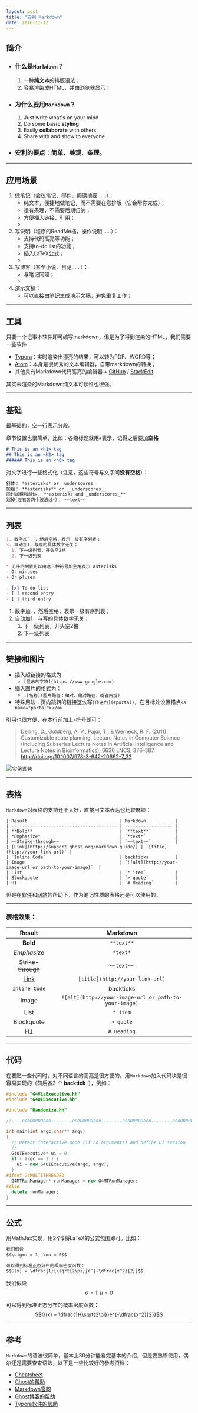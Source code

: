 ```yaml
---
layout: post
title: "安利 Markdown"
date: 2016-11-12
---
```



## 简介

+ ### 什么是`Markdown`？
  1. 一种**纯文本**的排版语法；
  2. 容易渲染成HTML，并由浏览器显示；

+ ### 为什么要用`Markdown`？
  1. Just write what's on your mind
  2. Do some **basic styling**
  3. Easily **collaborate** with others
  4. Share with and show to everyone


+ ### 安利的要点：**简单、美观、条理**。


---

## 应用场景

1. 做笔记（会议笔记、邮件、阅读摘要……）：
   + 纯文本，便捷地做笔记，而不需要在意排版（它会帮你完成）；
   + 很有条理，不需要后期归纳；
   + 方便插入链接、引用；
   + ​
2. 写说明（程序的ReadMe档，操作说明……）：
   + 支持代码高亮等功能；
   + 支持to-do list的功能；
   + 插入LaTeX公式；
   + ​
3. 写博客（甚至小说、日记……）：
   + 与笔记同理；
   + ​
4. 演示文稿：
   + 可以直接由笔记生成演示文稿，避免重复工作；


---
## 工具

只要一个记事本软件即可编写markdown，但是为了得到渲染的HTML，我们需要一些软件：

+ [Typora](http://www.typora.io/)：实时渲染出漂亮的结果，可以转为PDF、WORD等；
+ [Atom](https://atom.io/)：本身是很优秀的文本编辑器，自带markdown的转换；
+ 其他具有Markdown代码高亮的编辑器 + [GitHub](https://github.com/) / [StackEdit](https://stackedit.io/)

其实未渲染的Markdown纯文本可读性也很强。

---

## 基础

最基础的，空一行表示分段。

章节设置也很简单，比如：各级标题就用`#`表示，记得之后要加**空格**

```markdown
# This is an <h1> tag
## This is an <h2> tag
###### This is an <h6> tag
```

对文字进行一些格式化（注意，这些符号与文字间**没有空格**）：

```markdown
斜体： *asterisks* or _underscores_
加粗： **asterisks** or __underscores__
同时加粗和斜体： **asterisks and _underscores_**
划掉(左右各两个波浪线~）： ~~text~~
```

---

## 列表

```markdown
1. 数字加`.`，然后空格，表示一级有序列表；
3. 自动加1，与写的具体数字无关；
  1. 下一级列表，开头空2格
  2. 下一级列表
```

```markdown
* 无序的列表可以用这三种符号加空格表示 asterisks
- Or minuses
+ Or pluses
```

```markdown
- [x] To-do list
- [ ] second entry
- [ ] third entry
```

1. 数字加`.`，然后空格，表示一级有序列表；
2. 自动加1，与写的具体数字无关；
   1. 下一级列表，开头空2格
   2. 下一级列表


---

## 链接和图片

+ 插入超链接的格式为：
  - `[显示的字符](https://www.google.com)`
+ 插入图片的格式为：
  - `![名称](图片路径：相对、绝对路径，或者网址)`
+ 特殊用法：页内跳转的链接这么写`[传送门](#portal)`，在目标处设置锚点`<a name="portal"></a>`

引用也很方便，在本行前加上`>`符号即可：
> Delling, D., Goldberg, A. V., Pajor, T., & Werneck, R. F. (2011). Customizable route planning. Lecture Notes in Computer Science (Including Subseries Lecture Notes in Artificial Intelligence and Lecture Notes in Bioinformatics), 6630 LNCS, 376–387. http://doi.org/10.1007/978-3-642-20662-7_32

![实例图片](https://upload.wikimedia.org/wikipedia/commons/thumb/4/48/Markdown-mark.svg/208px-Markdown-mark.svg.png "Markdown icon")

---

## 表格

`Markdown`对表格的支持还不太好，直接用文本表达也比较麻烦：

```
| Result                                   | Markdown           |
| ---------------------------------------- | ------------------ |
| **Bold**                                 | `**text**`         |
| *Emphasize*                              | `*text*`           |
| ~~Strike-through~~                       | `~~text~~`         |
| [Link](http://support.ghost.org/markdown-guide/) | `[title](http://your-link-url)` |
| `Inline Code`                            | backticks          |
| Image                                    | `![alt](http://your-image-url or path-to-your-image)`  |
| List                                     | `* item`           |
| Blockquote                               | `> quote`          |
| H1                                       | `# Heading`        |
```

但是在[软件](http://www.typora.io/)和[网站](http://www.tablesgenerator.com/markdown_tables)的帮助下，作为笔记性质的表格还是可以使用的。

---


### 表格效果：

|                  Result                  |                 Markdown                 |
| :--------------------------------------: | :--------------------------------------: |
|                 **Bold**                 |                `**text**`                |
|               *Emphasize*                |                 `*text*`                 |
|            ~~Strike-through~~            |                `~~text~~`                |
| [Link](http://support.ghost.org/markdown-guide/) |     `[title](http://your-link-url)`      |
|              `Inline Code`               |                backticks                 |
|                  Image                   | `![alt](http://your-image-url or path-to-your-image)` |
|                   List                   |                 `* item`                 |
|                Blockquote                |                `> quote`                 |
|                    H1                    |               `# Heading`                |

---


## 代码

在要贴一些代码时，对不同语言的高亮是很方便的。用`Markdown`加入代码块是很容易实现的（前后各3 个 **backtick**  ），例如：

```c++
#include "G4VisExecutive.hh"
#include "G4UIExecutive.hh"

#include "Randomize.hh"

//....oooOO0OOooo........oooOO0OOooo........oooOO0OOooo........oooOO0OOooo......

int main(int argc,char** argv)
{
  // Detect interactive mode (if no arguments) and define UI session
  //
  G4UIExecutive* ui = 0;
  if ( argc == 1 ) {
    ui = new G4UIExecutive(argc, argv);
  }
#ifdef G4MULTITHREADED
  G4MTRunManager* runManager = new G4MTRunManager;
#else
  delete runManager;
}
```

---



## 公式

用MathJax实现，用2个$将LaTeX的公式包围即可。比如：

```markdown
我们假设
$$\sigma = 1, \mu = 0$$

可以得到标准正态分布的概率密度函数：
$$G(x) = \dfrac{1}{\sqrt{2\pi}}e^{-\dfrac{x^2}{2}}$$
```

我们假设
$$\sigma = 1, \mu = 0$$

可以得到标准正态分布的概率密度函数：
$$G(x) = \dfrac{1}{\sqrt{2\pi}}e^{-\dfrac{x^2}{2}}$$

---

## 参考

`Markdown`的语法很简单，基本上30分钟能看完基本的介绍，但是要熟练使用，偶尔还是需要查查语法，以下是一些比较好的参考资料：

+ [Cheatsheet](https://github.com/adam-p/markdown-here/wiki/Markdown-Cheatsheet)
+ [Ghost的帮助](https://help.ghost.org/hc/en-us/articles/224410728-Markdown-Guide)
+ [Markdown官网](http://daringfireball.net/projects/markdown/)
+ [Ghost博客的帮助](https://help.ghost.org/hc/en-us/articles/224410728-Markdown-Guide)
+ [Typora软件的帮助](http://support.typora.io/Markdown-Reference/)

